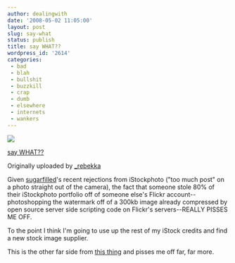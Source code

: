 ```yaml
---
author: dealingwith
date: '2008-05-02 11:05:00'
layout: post
slug: say-what
status: publish
title: say WHAT??
wordpress_id: '2614'
categories:
 - bad
 - blah
 - bullshit
 - buzzkill
 - crap
 - dumb
 - elsewhere
 - internets
 - wankers
---
```


[![][1]][2]

[say WHAT??][3]

Originally uploaded by [_rebekka][4]

Given [sugarfilled][5]'s recent rejections from iStockphoto ("too much post"
on a photo straight out of the camera), the fact that someone stole 80% of
their iStockphoto portfolio off of someone else's Flickr account--
photoshopping the watermark off of a 300kb image already compressed by open
source server side scripting code on Flickr's servers--REALLY PISSES ME OFF.


To the point I think I'm going to use up the rest of my iStock credits and
find a new stock image supplier.


This is the other far side from [this thing][6] and pisses me off far, far
more.

   [1]: http://farm3.static.flickr.com/2152/2243426607_83d1c3a42c_m.jpg

   [2]: http://www.flickr.com/photos/rebba/2243426607/ (photo sharing)

   [3]: http://www.flickr.com/photos/rebba/2243426607/

   [4]: http://www.flickr.com/people/rebba/

   [5]: http://sugarfilled.com

   [6]: http://dealingwith.livejournal.com/641479.html (explanation ofthisphotobylanehartwell.com)

